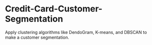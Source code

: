 # Credit-Card-Customer-Segmentation
Apply clustering algorithms like DendoGram, K-means, and DBSCAN to make a customer segmentation.
